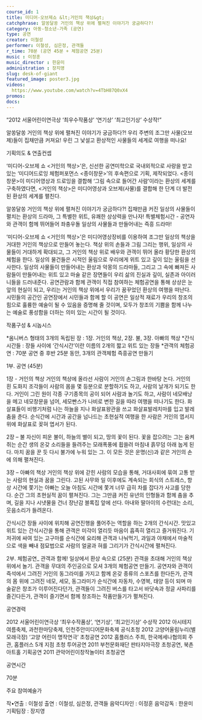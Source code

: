 ```yaml
---
course_id: 1
title: 미디어-오브제쇼 &lt;거인의 책상&gt;
catchphrase: 알쏭달쏭 거인의 책상 위에 펼쳐진 이야기가 궁금하다?!
category: 아동-청소년-가족 (공연)
type: 공연
creator: 이철성
performer: 이철성, 심은정, 관객들 
r_time: 70분 (공연 45분 + 체험공연 25분)
music : 이정훈 
music_director : 한윤미 
administration : 장지영
slug: desk-of-giant
featured_image: poster3.jpg
videos:
  https://www.youtube.com/watch?v=4TbH87Q0xX4
promos:
docs:
---
```


“2012 서울어린이연극상 ‘최우수작품상’ ‘연기상’ ‘최고인기상’ 수상작!”

알쏭달쏭 거인의 책상 위에 펼쳐진 이야기가 궁금하다?!
우리 주변의 조그만 사물(오브제)들이 집채만큼 커져요!
우린 그 낯설고 환상적인 사물들의 세계로 여행을 떠나요!

기획의도 & 연출컨셉

‘미디어-오브제 쇼 <거인의 책상>’은, 신선한 공연미학으로 국내외적으로 사랑을 받고 있는 ‘미디어드로잉 체험퍼포먼스 <종이창문>’의 후속편으로 기획, 제작되었다. <종이창문>이 미디어영상과 드로잉을 결합해 ‘그림 속으로 들어간 사람’이라는 환상의 세계를 구축하였다면, <거인의 책상>은 미디어영상과 오브제(사물)를 결합해 한 단계 더 발전된 환상의 세계를 펼친다.

알쏭달쏭 거인의 책상 위에 펼쳐진 이야기가 궁금하다?!
집채만큼 커진 일상의 사물들이 펼치는 환상의 드라마, 그 특별한 위트, 유쾌한 상상력을 만나자!
특별체험시간 - 공연자와 관객이 함께 뛰어들어 좌충우돌 일상의 사물들과 만들어내는 즉흥 드라마!

‘미디어-오브제 쇼 <거인의 책상>’은 미디어영상장비를 이용하여 조그만 일상의 책상을 거대한 거인의 책상으로 만들어 놓는다. 책상 위의 손들과 그림 그리는 행위, 일상의 사물들이 거대하게 확대되고, 그 거인의 책상 위로 배우와 관객이 뛰어 올라 황당한 환상의 체험을 한다. 일상의 물건들은 시적인 울림으로 우리에게 위트 있고 깊이 있는 울림을 선사한다. 일상의 사물들이 만들어내는 환상과 악몽의 드라마들, 그리고 그 속에 빠져든 사람들이 만들어내는 위트 있고 마술 같은 장면들이 우리 삶의 진실과 깊이, 실존과 아이러니들을 드러내준다. 공연관람과 함께 관객이 직접 참여하는 체험공연을 통해 상상은 눈앞의 현실이 되고, 우리는 거인의 책상 위에서 우리가 꿈꾸었던 환상의 여행을 떠난다.
시민들의 공간인 공연장에서 시민들과 함께 할 이 공연은 일상적 재료가 우리의 창조의 힘으로 훌륭한 예술이 될 수 있음을 증명해 줄 것이며, 모두가 창조의 기쁨을 함께 나누는 예술로 풍성함을 더하는 의미 있는 시간이 될 것이다.

작품구성 & 시놉시스

*옴니버스 형태의 3개의 독립된 장 : 1장. 거인의 책상, 2장. 불, 3장. 아빠의 책상
*간식시간들 : 장들 사이에 ‘간식시간’이란 이름의 2개의 짧고 위트 있는 장들
*관객의 체험공연 : 70분 공연 중 후반 25분 동안, 3개의 관객체험 즉흥공연 만들기

1부. 공연 (45분)

1장 - 거인의 책상
거인의 책상에 올라선 사람이 거인의 손그림과 한바탕 논다. 거인의 흰 도화지 조각들이 사람의 몸을 몇 등분으로 분할하기도 하고, 사람의 날개가 되기도 한다. 거인이 그린 원이 각종 구기종목의 공이 되어 사람과 놀기도 하고, 사람이 네모배낭을 메고 네모창문을 넘어, 세모빤스가 나비로 변한 길을 따라 여행을 떠나기도 한다. 화살표들이 비행기처럼 나는 하늘을 지나 화살표왕관을 쓰고 화살표발레치마를 입고 발레춤을 춘다. 순식간에 시간과 공간을 넘나드는 초현실적 여행을 한 사람은 거인의 엽서지 위에 화살표로 꽂혀 엽서가 된다.

2장 – 불
자신이 피운 불이, 하늘의 별이 되고, 땅의 꽃이 된다. 꽃을 잡으려는 그는 움켜쥐는 순간 생의 온갖 소리들을 들려주는 모래폭풍에 휩쓸려 마침내 흙무덤 아래 눕게 된다. 마치 꿈을 꾼 듯 다시 불가에 누워 있는 그. 이 모든 것은 운명(신)과 같은 거인의 손에 의해 펼쳐진다.

3장 – 아빠의 책상
거인의 책상 위에 갇힌 사람의 모습을 통해, 거대사회에 묶여 고통 받는 사람의 현실과 꿈을 그린다. 고된 사무와 일 이후에도 계속되는 회식의 스트레스, 항상 시간에 쫓기는 아빠는 오늘 아침도 시간에 쫓겨 너무 급히 차를 잡다가 사고를 당한다. 순간 그의 초현실적 꿈이 펼쳐진다. 그는 그만큼 커진 유년의 인형들과 함께 춤을 추며, 길을 지나 시냇물을 건너 장난감 블록집 앞에 선다. 아내와 딸아이의 수런대는 소리, 웃음소리가 들려온다.

간식시간
장들 사이에 위치해 공연진행을 풀어주는 역할을 하는 2개의 간식시간. 맛있고 위트 있는 간식시간을 통해 관객은 미각이 열리듯 마음이 흡족히 열리고 즐거워진다. 기저귀에 싸여 있는 고구마를 순식간에 요리해 관객과 나눠먹기, 과일과 야채에서 마술적으로 색을 빼내 점묘법으로 사람의 얼굴과 혀를 그리기가 간식시간에 펼쳐진다.

2부. 체험공연_ 관객과 함께! 일상에서 환상 속으로 (25분)
관객을 초대해 거인의 책상 위에서 놀기. 관객을 무대의 주인공으로 모셔 3개의 체험공연 만들기. 공연자와 관객이 즉석에서 그려진 거인의 동그라미를 가지고 함께 온갖 종류의 스포츠를 한다든가, 관객의 몸 위에 그려진 네모, 세모, 동그라미가 순식간에 자동차, 수영복, 태양 등이 되며 마술같은 창조가 이루어진다던가, 관객들이 그려진 버스를 타고서 바닷속과 정글 사파리를 즐긴다든가, 관객이 즐기면서 함께 창조하는 작품만들기가 펼쳐진다.

공연경력

2012 서울어린이연극상 ‘최우수작품상’, ‘연기상’, ‘최고인기상’ 수상작
2012 아시테지 여름축제, 과천한마당축제, 인천주안미디어문화축제 공식초청
2012 고양어울림누리(별모래극장) ‘고양 어린이 명작연극’ 초청공연
2012 홈플러스 주최, 한국메세나협의회 주관, 홈플러스 5개 지점 초청 투어공연
2011 부천문화재단 판타지아극장 초청공연, 북촌아트홀 기획공연
2011 관악어린이창작놀이터 초청공연

공연시간

70분

주요 참여예술가

작•연출 : 이철성
출연 : 이철성, 심은정, 관객들
음악디자인 : 이정훈
음악감독 : 한윤미
기획팀장 : 장지영
